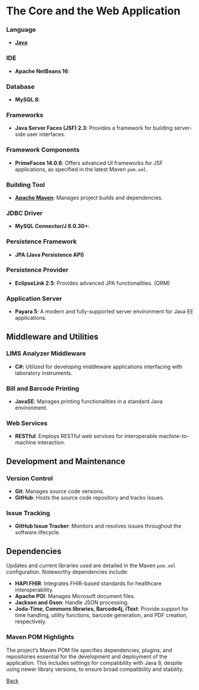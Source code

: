 
# The Core and the Web Application

### Language
- **[Java](https://github.com/hmislk/hmis/wiki/Java)**

### IDE
- **Apache NetBeans 16**: 

### Database
- **MySQL 8**: 

### Frameworks
- **Java Server Faces (JSF) 2.3**: Provides a framework for building server-side user interfaces.

### Framework Components
- **PrimeFaces 14.0.6**: Offers advanced UI frameworks for JSF applications, as specified in the latest Maven `pom.xml`.

### Building Tool
- **[Apache Maven](https://github.com/hmislk/hmis/wiki/Mevan)**: Manages project builds and dependencies.

### JDBC Driver
- **MySQL Connector/J 8.0.30+**: 

### Persistence Framework
- **JPA (Java Persistence API)**

### Persistence Provider
- **EclipseLink 2.5**: Provides advanced JPA functionalities. (ORM)

### Application Server
- **Payara 5**: A modern and fully-supported server environment for Java EE applications.

## Middleware and Utilities

### LIMS Analyzer Middleware
- **C#:** Utilized for developing middleware applications interfacing with laboratory instruments.

### Bill and Barcode Printing
- **JavaSE**: Manages printing functionalities in a standard Java environment.

### Web Services
- **RESTful**: Employs RESTful web services for interoperable machine-to-machine interaction.

## Development and Maintenance

### Version Control
- **Git**: Manages source code versions.
- **GitHub**: Hosts the source code repository and tracks issues.

### Issue Tracking
- **GitHub Issue Tracker**: Monitors and resolves issues throughout the software lifecycle.

## Dependencies
Updates and current libraries used are detailed in the Maven `pom.xml` configuration. Noteworthy dependencies include:
- **HAPI FHIR**: Integrates FHIR-based standards for healthcare interoperability.
- **Apache POI**: Manages Microsoft document files.
- **Jackson and Gson**: Handle JSON processing.
- **Joda-Time, Commons libraries, Barcode4j, iText**: Provide support for time handling, utility functions, barcode generation, and PDF creation, respectively.

### Maven POM Highlights
The project’s Maven POM file specifies dependencies, plugins, and repositories essential for the development and deployment of the application. This includes settings for compatibility with Java 8, despite using newer library versions, to ensure broad compatibility and stability.

[Back](https://github.com/hmislk/hmis/wiki/Developer-Manual)